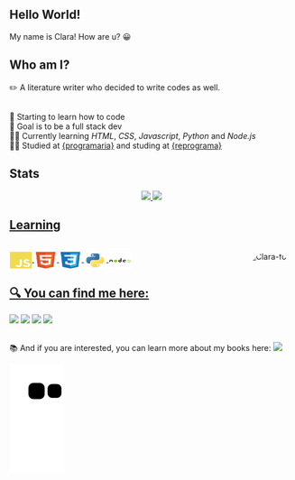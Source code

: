 ## Hello World!
My name is Clara! How are u? :grinning:	

## Who am I?
:pencil2:	A literature writer who decided to write codes as well.

## 

:baby: Starting to learn how to code <br>
:dart:	Goal is to be a full stack dev <br> 
:woman_technologist:	Currently learning *HTML*, *CSS*, *Javascript*, *Python* and *Node.js* <br>
:woman_student:	Studied at [{programaria}](https://www.programaria.org/) and studing at [{reprograma}](https://reprograma.com.br/) <br>

## Stats

<div align="center">
  <a href="https://linkedin.com/in/clarasavelli">
  <img height="150em" src="https://github-readme-stats.vercel.app/api?username=claraguta"/>
  <img height="150em" src="https://github-readme-stats.vercel.app/api/top-langs/?username=claraguta"/>
</div>

 
 ## Learning
<div style="display: inline_block"><br>
  <img align="center" alt="Clara-Js" height="30" width="40" src="https://raw.githubusercontent.com/devicons/devicon/master/icons/javascript/javascript-plain.svg">
  <img align="center" alt="Clara-HTML" height="30" width="40" src="https://raw.githubusercontent.com/devicons/devicon/master/icons/html5/html5-original.svg">
  <img align="center" alt="Clara-CSS" height="30" width="40" src="https://raw.githubusercontent.com/devicons/devicon/master/icons/css3/css3-original.svg">
  <img align="center" alt="Clara-Python" height="30" width="40" src="https://raw.githubusercontent.com/devicons/devicon/master/icons/python/python-original.svg">
  <img align="center" alt="Clara-NodeJs" height="30" width="40" src="https://raw.githubusercontent.com/devicons/devicon/master/icons/nodejs/nodejs-original-wordmark.svg">

   <img align="right" alt="Clara-foto" height="150" style="border-radius:50px" src="https://i.makeagif.com/media/3-21-2022/hHDy5l.gif">
 
## :mag:	You can find me here:
 
 <div> 
  <a href="https://www.twitter.com/claraguta"><img src="https://img.shields.io/badge/Twitter-1DA1F2?style=for-the-badge&logo=twitter&logoColor=white" target="_blank"></a>
  <a href="mailto:draclarasavelli@gmail.com"><img src="https://img.shields.io/badge/Gmail-D14836?style=for-the-badge&logo=gmail&logoColor=white" target="_blank"></a>
  <a href="https://www.linkedin.com/in/clarasavelli" target="_blank"><img src="https://img.shields.io/badge/LinkedIn-0077B5?style=for-the-badge&logo=linkedin&logoColor=white" target="_blank"></a>  
  <a href="https://instagram.com/claraguta" target="_blank"><img src="https://img.shields.io/badge/-Instagram-%23E4405F?style=for-the-badge&logo=instagram&logoColor=white" target="_blank"></a>

  
</div>
 
 ##
 :books:	And if you are interested, you can learn more about my books here:
  <a href="https://www.clarasavelli.com"><img src="https://img.shields.io/website?down_color=pink&up_color=purple&up_message=official%20website&url=https%3A%2F%2Fwww.clarasavelli.com" target="_blank"></a>

  
![Snake animation](https://github.com/rafaballerini/rafaballerini/blob/output/github-contribution-grid-snake.svg)
  
